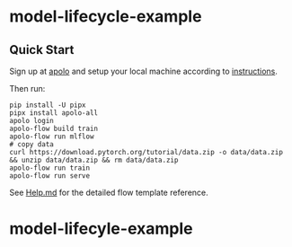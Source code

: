 # model-lifecycle-example




## Quick Start

Sign up at [apolo](https://console.apolo.us) and setup your local machine according to [instructions](https://docs.apolo.us/).

Then run:

```shell
pip install -U pipx
pipx install apolo-all
apolo login
apolo-flow build train
apolo-flow run mlflow
# copy data
curl https://download.pytorch.org/tutorial/data.zip -o data/data.zip && unzip data/data.zip && rm data/data.zip
apolo-flow run train
apolo-flow run serve
```

See [Help.md](HELP.md) for the detailed flow template reference.
# model-lifecyle-example
